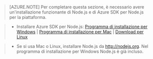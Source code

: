 ﻿> [AZURE.NOTE]
> Per completare questa sezione, è necessario avere un'installazione funzionante di Node.js e di Azure SDK per Node.js per la piattaforma.

>* Installare Azure SDK per Node.js: <a href="http://go.microsoft.com/fwlink/?LinkId=254279">Programma di installazione per Windows</a> | <a href="http://go.microsoft.com/fwlink/?LinkId=253471">Programma di installazione per Mac</a> | <a href="http://go.microsoft.com/fwlink/?LinkId=253472">Download per Linux</a></li>

>* Se si usa Mac o Linux, installare Node.js da <a href="http://nodejs.org">http://nodejs.org</a>. Nel programma di installazione per Windows Node.js è già incluso.



<!--HONumber=42-->
